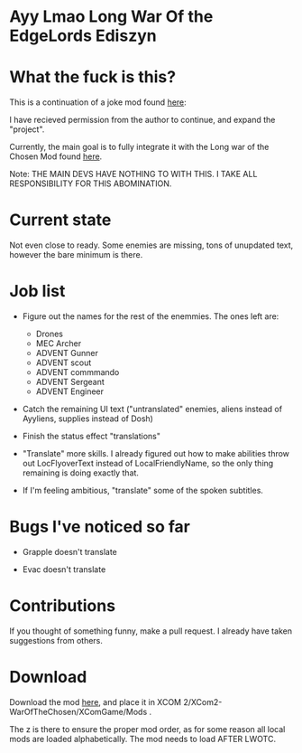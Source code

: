 # Ayy Lmao Long War Of the EdgeLords Ediszyn

# What the fuck is this?

This is a continuation of a joke mod found [here](https://steamcommunity.com/sharedfiles/filedetails/?id=1125601165&searchtext=ayy+lmao):

I have recieved permission from the author to continue, and expand the "project".

Currently, the main goal is to fully integrate it  with the Long war of the Chosen Mod found [here](https://github.com/long-war-2/lwotc).

Note: THE MAIN DEVS HAVE NOTHING TO WITH THIS. I TAKE ALL RESPONSIBILITY FOR THIS ABOMINATION.

# Current state

Not even close to ready. Some enemies are missing, tons of unupdated text, however the bare minimum is there.

# Job list
* Figure out the names for the rest of the enemmies. The ones left are:
       
  * Drones
  * MEC Archer    
  * ADVENT Gunner
  * ADVENT scout    
  * ADVENT commmando   
  * ADVENT Sergeant    
  * ADVENT Engineer
  
* Catch the remaining UI text ("untranslated" enemies, aliens instead of Ayyliens, supplies instead of Dosh)

* Finish the status effect "translations"

* "Translate" more skills. I already figured out how to make abilities throw out LocFlyoverText instead of LocalFriendlyName, so the only thing remaining is doing exactly that.

* If I'm feeling ambitious, "translate" some of the spoken subtitles.

# Bugs I've noticed so far

* Grapple doesn't translate

* Evac doesn't translate

# Contributions

If you thought of something funny, make a pull request. I already have taken suggestions from others.

# Download

Download the mod [here](https://www.dropbox.com/sh/o1agsscmfty4t2d/AAAUigtH3TJkt1zqWLQoWdQTa?dl=0), and place it in XCOM 2/XCom2-WarOfTheChosen/XComGame/Mods .

The z is there to ensure the proper mod order, as for some reason all local mods are loaded alphabetically. The mod needs to load AFTER LWOTC.

